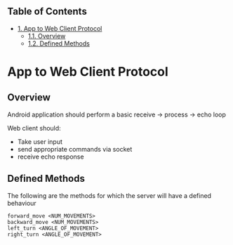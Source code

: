 <div id="table-of-contents">
<h2>Table of Contents</h2>
<div id="text-table-of-contents">
<ul>
<li><a href="#sec-1">1. App to Web Client Protocol</a>
<ul>
<li><a href="#sec-1-1">1.1. Overview</a></li>
<li><a href="#sec-1-2">1.2. Defined Methods</a></li>
</ul>
</li>
</ul>
</div>
</div>


# App to Web Client Protocol<a id="sec-1" name="sec-1"></a>

## Overview<a id="sec-1-1" name="sec-1-1"></a>

Android application should perform a basic receive -> process -> echo loop

Web client should:
-   Take user input
-   send appropriate commands via socket
-   receive echo response

## Defined Methods<a id="sec-1-2" name="sec-1-2"></a>

The following are the methods for which the server will have a defined behaviour

    forward_move <NUM_MOVEMENTS>
    backward_move <NUM_MOVEMENTS>
    left_turn <ANGLE_OF_MOVEMENT>
    right_turn <ANGLE_OF_MOVEMENT>
